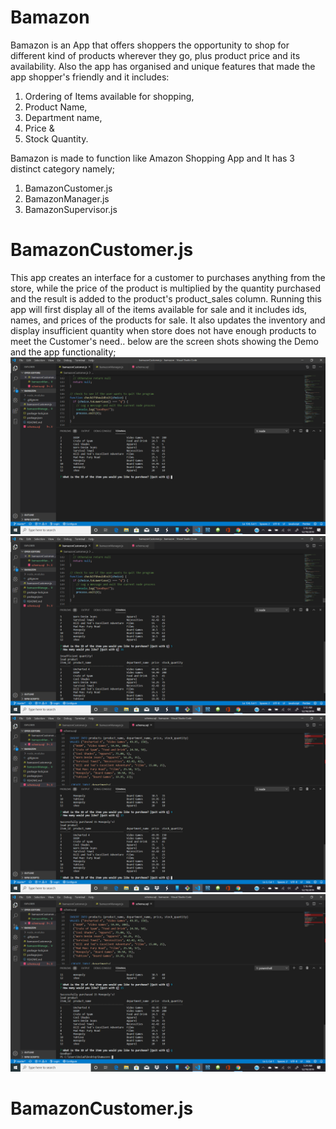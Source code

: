 # Bamazon
Bamazon is an App that offers shoppers the opportunity to shop for different kind of products wherever they go, plus product price and its availability. Also the app has organised and unique features that made the app shopper's friendly and it includes:
1. Ordering of Items available for shopping,
2. Product Name,
3. Department name,
4. Price &
5. Stock Quantity.

Bamazon is made to function like Amazon Shopping App and  It has 3 distinct category namely;
1. BamazonCustomer.js
2. BamazonManager.js
3. BamazonSupervisor.js

# BamazonCustomer.js
 This app creates an interface for a customer to purchases anything from the store, while the price of the product is multiplied by the quantity purchased and the result is added to the product's product_sales column. Running this app will first display all of the items available for sale and it includes ids, names, and prices of the products for sale. It also updates the inventory and display insufficient quantity when store does not have enough products to meet the Customer's need.. below are the screen shots showing the Demo and the app functionality;
![bmzc1](Assets/bmzc1.png)
![bmzc2](Assets/bmzc2.png)
![bmzc3](Assets/bmzc3.png)
![bmzc4](Assets/bmzc4.png)

# BamazonCustomer.js